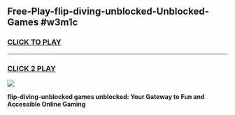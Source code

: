 
## Free-Play-flip-diving-unblocked-Unblocked-Games #w3m1c
<h3>
<a href="https://news.freeplayer.one?title=flip-diving-unblocked&ref=8M">CLICK TO PLAY</a></h3>
<hr>

<h3>
<a href="https://news.freeplayer.one?title=flip-diving-unblocked&ref=8M">CLICK 2 PLAY</a>
  
</h3>

<a href="https://news.freeplayer.one?title=flip-diving-unblocked&ref=8M"><img src="https://clearcache.store/games.png"></a>


**flip-diving-unblocked games unblocked: Your Gateway to Fun and Accessible Online Gaming**
